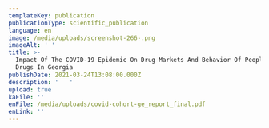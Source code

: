 ```yaml
---
templateKey: publication
publicationType: scientific_publication
language: en
image: /media/uploads/screenshot-266-.png
imageAlt: ' '
title: >-
  Impact Of The COVID-19 Epidemic On Drug Markets And Behavior Of People Who Use
  Drugs In Georgia
publishDate: 2021-03-24T13:08:00.000Z
description: '   '
upload: true
kaFile: ''
enFile: /media/uploads/covid-cohort-ge_report_final.pdf
enLink: ''
---
```


